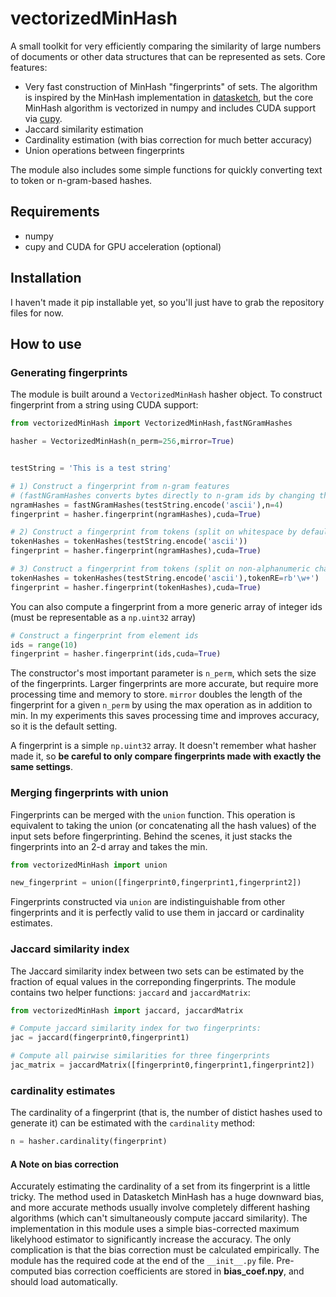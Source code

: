 # vectorizedMinHash
A small toolkit for very efficiently comparing the similarity of large numbers of documents or other data structures that can be represented as sets. Core features:
- Very fast construction of MinHash "fingerprints" of sets. The algorithm is inspired by the MinHash implementation in [datasketch](https://github.com/ekzhu/datasketch), but the core MinHash algorithm is vectorized in numpy and includes CUDA support via [cupy](https://cupy.chainer.org/).
- Jaccard similarity estimation
- Cardinality estimation (with bias correction for much better accuracy)
- Union operations between fingerprints

The module also includes some simple functions for quickly converting text to token or n-gram-based hashes.

## Requirements
- numpy
- cupy and CUDA for GPU acceleration (optional)

## Installation
I haven't made it pip installable yet, so you'll just have to grab the repository files for now.

## How to use
### Generating fingerprints
The module is built around a `VectorizedMinHash` hasher object. To construct fingerprint from a string using CUDA support:
```python
from vectorizedMinHash import VectorizedMinHash,fastNGramHashes

hasher = VectorizedMinHash(n_perm=256,mirror=True)


testString = 'This is a test string'

# 1) Construct a fingerprint from n-gram features
# (fastNGramHashes converts bytes directly to n-gram ids by changing the stride of the dtype)
ngramHashes = fastNGramHashes(testString.encode('ascii'),n=4)
fingerprint = hasher.fingerprint(ngramHashes),cuda=True)

# 2) Construct a fingerprint from tokens (split on whitespace by default)
tokenHashes = tokenHashes(testString.encode('ascii'))
fingerprint = hasher.fingerprint(ngramHashes),cuda=True)

# 3) Construct a fingerprint from tokens (split on non-alphanumeric chars)
tokenHashes = tokenHashes(testString.encode('ascii'),tokenRE=rb'\w+')
fingerprint = hasher.fingerprint(tokenHashes),cuda=True)
```
You can also compute a fingerprint from a more generic array of integer ids (must be representable as a `np.uint32` array)
```python
# Construct a fingerprint from element ids
ids = range(10)
fingerprint = hasher.fingerprint(ids,cuda=True)
```
The constructor's most important parameter is `n_perm`, which sets the size of the fingerprints. Larger fingerprints are more accurate, but require more processing time and memory to store. `mirror` doubles the length of the fingerprint for a given `n_perm` by using the max operation as in addition to min. In my experiments this saves processing time and improves accuracy, so it is the default setting.

A fingerprint is a simple `np.uint32` array. It doesn't remember what hasher made it, so __be careful to only compare fingerprints made with exactly the same settings__.

### Merging fingerprints with union
Fingerprints can be merged with the `union` function. This operation is equivalent to taking the union (or concatenating all the hash values) of the input sets before fingerprinting. Behind the scenes, it just stacks the fingerprints into an 2-d array and takes the min.
```python
from vectorizedMinHash import union

new_fingerprint = union([fingerprint0,fingerprint1,fingerprint2])
```
Fingerprints constructed via `union` are indistinguishable from other fingerprints and it is perfectly valid to use them in jaccard or cardinality estimates.

### Jaccard similarity index
The Jaccard similarity index between two sets can be estimated by the fraction of equal values in the correponding fingerprints. The module contains two helper functions: `jaccard` and `jaccardMatrix`:
```python
from vectorizedMinHash import jaccard, jaccardMatrix

# Compute jaccard similarity index for two fingerprints:
jac = jaccard(fingerprint0,fingerprint1)

# Compute all pairwise similarities for three fingerprints
jac_matrix = jaccardMatrix([fingerprint0,fingerprint1,fingerprint2])
```
### cardinality estimates
The cardinality of a fingerprint (that is, the number of distict hashes used to generate it) can be estimated with the `cardinality` method:
```python
n = hasher.cardinality(fingerprint)
```
#### A Note on bias correction
Accurately estimating the cardinality of a set from its fingerprint is a little tricky. The method used in Datasketch MinHash has a huge downward bias, and more accurate methods usually involve completely different hashing algorithms (which can't simultaneously compute jaccard similarity). The implementation in this module uses a simple bias-corrected maximum likelyhood estimator to significantly increase the accuracy. The only complication is that the bias correction must be calculated empirically. The module has the required code at the end of the `__init__.py` file. Pre-computed bias correction coefficients are stored in __bias_coef.npy__, and should load automatically.
